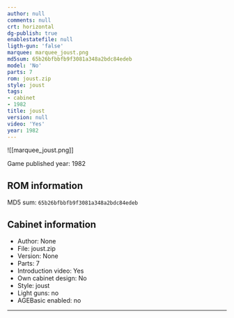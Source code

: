 ```yaml
---
author: null
comments: null
crt: horizontal
dg-publish: true
enablestatefile: null
ligth-gun: 'false'
marquee: marquee_joust.png
md5sum: 65b26bfbbfb9f3081a348a2bdc84edeb
model: 'No'
parts: 7
rom: joust.zip
style: joust
tags:
- cabinet
- 1982
title: joust
version: null
video: 'Yes'
year: 1982
---
```


![[marquee_joust.png]]

Game published year: 1982

## ROM information

MD5 sum: `65b26bfbbfb9f3081a348a2bdc84edeb` 

## Cabinet information

- Author: None
- File: joust.zip
- Version: None
- Parts: 7
- Introduction video: Yes
- Own cabinet design: No
- Style: joust
- Light guns: no
- AGEBasic enabled: no

---
